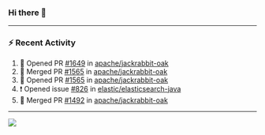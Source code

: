 ### Hi there 👋

---

### :zap: Recent Activity

<!--START_SECTION:activity-->
1. 💪 Opened PR [#1649](https://github.com/apache/jackrabbit-oak/pull/1649) in [apache/jackrabbit-oak](https://github.com/apache/jackrabbit-oak)
2. 🎉 Merged PR [#1565](https://github.com/apache/jackrabbit-oak/pull/1565) in [apache/jackrabbit-oak](https://github.com/apache/jackrabbit-oak)
3. 💪 Opened PR [#1565](https://github.com/apache/jackrabbit-oak/pull/1565) in [apache/jackrabbit-oak](https://github.com/apache/jackrabbit-oak)
4. ❗ Opened issue [#826](https://github.com/elastic/elasticsearch-java/issues/826) in [elastic/elasticsearch-java](https://github.com/elastic/elasticsearch-java)
5. 🎉 Merged PR [#1492](https://github.com/apache/jackrabbit-oak/pull/1492) in [apache/jackrabbit-oak](https://github.com/apache/jackrabbit-oak)
<!--END_SECTION:activity-->

---

<!--
**fabriziofortino/fabriziofortino** is a ✨ _special_ ✨ repository because its `README.md` (this file) appears on your GitHub profile.

Here are some ideas to get you started:

- 🔭 I’m currently working on ...
- 🌱 I’m currently learning ...
- 👯 I’m looking to collaborate on ...
- 🤔 I’m looking for help with ...
- 💬 Ask me about ...
- 📫 How to reach me: ...
- 😄 Pronouns: ...
- ⚡ Fun fact: ...
-->
![](https://komarev.com/ghpvc/?username=fabriziofortino)
